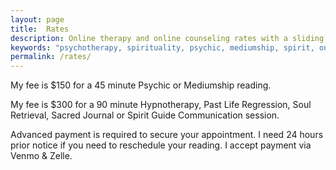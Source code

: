 ```yaml
---
layout: page
title:  Rates
description: Online therapy and online counseling rates with a sliding scale and may be covered by your health insurance.
keywords: "psychotherapy, spirituality, psychic, mediumship, spirit, online therapy, teletherapy, phone therapy, video chat, online counseling, healing, Oakland therapist, therapist, sliding scale, insurance, paypal, psychotherapist, adolescents,  PTSD, healing, psychology, integrative, development, growth, resilience, prevention, hope, depression, anxiety, grief, humanistic, srength-based, helpful, whole, holisitc, divorce, sibling therapy, motherhood, infertility, difficult pregnancy, addiction, family planning, support, fertility issues, relationships, California, Washington, Oregon, Seattle, Portland, sexuality, thriving"
permalink: /rates/
---
```

<p class="text-justify">
My fee is $150 for a 45 minute Psychic or Mediumship reading.

My fee is $300 for a 90 minute Hypnotherapy, Past Life Regression, Soul Retrieval, Sacred Journal or Spirit Guide Communication session.

Advanced payment is required to secure your appointment. I need 24 hours prior notice if you need to reschedule your reading. I accept payment via Venmo & Zelle.
</p>
